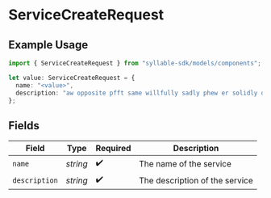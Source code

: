 # ServiceCreateRequest

## Example Usage

```typescript
import { ServiceCreateRequest } from "syllable-sdk/models/components";

let value: ServiceCreateRequest = {
  name: "<value>",
  description: "aw opposite pfft same willfully sadly phew er solidly doing",
};
```

## Fields

| Field                          | Type                           | Required                       | Description                    |
| ------------------------------ | ------------------------------ | ------------------------------ | ------------------------------ |
| `name`                         | *string*                       | :heavy_check_mark:             | The name of the service        |
| `description`                  | *string*                       | :heavy_check_mark:             | The description of the service |